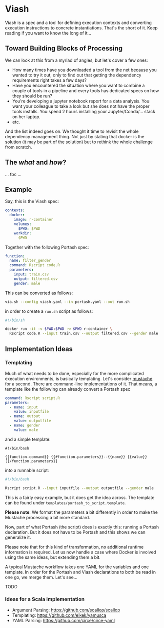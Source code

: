 # Viash

Viash is a spec and a tool for defining execution contexts and converting execution instructions to concrete instantiations. That's the short of it. Keep reading if you want to know the long of it...

## Toward Building Blocks of Processing

We can look at this from a myriad of angles, but let's cover a few ones:

- How many times have you downloaded a tool from the net because you wanted to try it out, only to find out that getting the dependency requirements right takes a few days?
- Have you encountered the situation where you want to combine a couple of tools in a pipeline and every tools has dedicated specs on how they should be run?
- You're developing a jupyter notebook report for a data analysis. You want your colleague to take a look but she does not have the proper tools installs. You spend 2 hours installing your Jupyter/Conda/... stack on her laptop.
- etc.

And the list indeed goes on. We thought it time to revisit the whole dependency management thing. Not just by stating that docker is the solution (it may be part of the solution) but to rethink the whole challenge from scratch.

## The _what_ and _how_?

... tbc ...

## Example

Say, this is the Viash spec:

```yaml
contexts:
  docker:
    image: r-container
    volumes:
      $PWD: $PWD
    workdir:
      $PWD
```

Together with the following Portash spec:

```yaml
function:
  name: filter_gender
  command: Rscript code.R
  parameters:
    input: train.csv
    output: filtered.csv
    gender: male
```

This can be converted as follows:

```sh
via.sh --config viash.yaml --in portash.yaml --out run.sh
```

in order to create a `run.sh` script as follows:

```sh
#!/bin/sh

docker run -it -v $PWD:$PWD -w $PWD r-container \
  Rscript code.R --input train.csv --output filtered.csv --gender male
```

## Implementation Ideas

### Templating

Much of what needs to be done, especially for the more complicated execution environments, is basically templating. Let's consider [mustache](http://mustache.github.io/) for a second. There are command-line implementations of it. That means, a template like the following can already convert a Portash spec 

```yaml
command: Rscript script.R
parameters:
  - name: input
    value: inputfile
  - name: output
    value: outputfile
  - name: gender
    value: male
```

and a simple template:

```
#!/bin/bash

{{function.command}} {{#function.parameters}}--{{name}} {{value}} {{/function.parameters}}
```

into a runnable script:

```sh
#!/bin/bash

Rscript script.R --input inputfile --output outputfile --gender male
```

This is a fairly easy example, but it does get the idea across. The template can be found under `templates/portash_to_script.template`.

__Please note__: We format the parameters a bit differently in order to make the Mustache processing a bit more standard.

Now, part of what Portash (the script) does is exactly this: running a Portash declaration. But it does not have to be Portash and this shows we can generalize it.

Please note that for this kind of transformation, no additional runtime information is required. Let us now handle a case where Docker is involved using the same ideas, but extending them a bit.

A typical Mustache workflow takes one YAML for the variables and one template. In order for the Portash and Viash declarations to both be read in one go, we merge them. Let's see...

TODO

### Ideas for a Scala implementation

- Argument Parsing: <https://github.com/scallop/scallop>
- Templating: <https://github.com/eikek/yamusca>
- YAML Parsing: <https://github.com/circe/circe-yaml>

